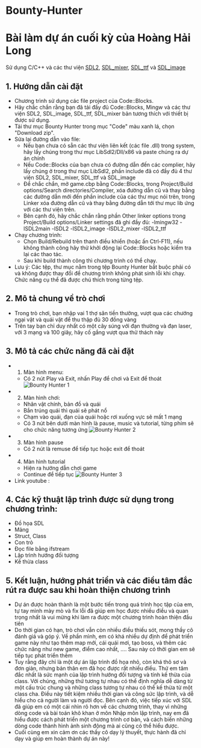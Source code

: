 # Bounty-Hunter
# Bài làm dự án cuối kỳ của Hoàng Hải Long

Sử dụng C/C++ và các thư viện [SDL2](https://www.libsdl.org/), [SDL_mixer](https://www.libsdl.org/projects/SDL_mixer/), [SDL_ttf](https://www.libsdl.org/projects/SDL_ttf/) và [SDL_image](https://www.libsdl.org/projects/SDL_image/)

## 1. Hướng dẫn cài đặt
- Chương trình sử dụng các file project của Code::Blocks.
- Hãy chắc chắn rằng bạn đã tải đầy đủ Code::Blocks, Mingw và các thư viện SDL2, SDL_image, SDL_ttf, SDL_mixer bản tương thích với thiết bị được sử dụng.
- Tải thư mục Bounty Hunter trong mục "Code" màu xanh lá, chọn "Download zip".
- Sửa lại đường dẫn vào file:
  - Nếu bạn chưa có sẵn các thư viện liên kết (các file .dll) trong system, hãy lấy chúng trong thư mục LibSdl2/Dll/x86 và paste chúng ra dự án chính
  - Nếu Code::Blocks của bạn chưa có đường dẫn đến các complier, hãy lấy chúng ở trong thư mục LibSdl2, phần include đã có đầy đủ 4 thư viện SDL2, SDL_mixer, SDL_ttf và SDL_image
  - Để chắc chắn, mở game.cbp bằng Code::Blocks, trong Project/Build options/Search directories/Compiler, xóa đường dẫn cũ và thay bằng các đường dẫn mới đến phần include của các thư mục nói trên, trong Linker xóa đường dẫn cũ và thay bằng đường dẫn tới thư mục lib ứng với các thư viện trên.
  - Bên cạnh đó, hãy chắc chắn rằng phần Other linker options trong Project/Build options/Linker settings đã ghi đầy đủ: -lmingw32 -lSDL2main -lSDL2 -lSDL2_image -lSDL2_mixer -lSDL2_ttf
 - Chạy chương trình:
    - Chọn Build/Rebuild trên thanh điều khiển (hoặc ấn Ctrl-F11), nếu không thành công hãy thử khởi động lại Code::Blocks hoặc kiểm tra lại các thao tác.
    - Sau khi build thành công thì chương trình có thể chạy.
 - Lưu ý: Các tệp, thư mục nằm trong tệp Bounty Hunter bắt buộc phải có và không được thay đổi để chương trình không phát sinh lỗi khi chạy. Chức năng cụ thể đã được chú thích trong từng tệp.
 
 ## 2. Mô tả chung về trò chơi
 - Trong trò chơi, bạn nhập vai 1 thợ săn tiền thưởng, vượt qua các chướng ngại vật và quái vật để thu thập đủ 30 đồng vàng
 - Trên tay bạn chỉ duy nhất có một cây súng với đạn thường và đạn laser, với 3 mạng và 100 giây, hãy cố gắng vượt qua thử thách này

## 3. Mô tả các chức năng đã cài đặt
- 1. Màn hình menu:
  - Có 2 nút Play và Exit, nhấn Play để chơi và Exit để thoát
  ![Bounty Hunter 1](https://user-images.githubusercontent.com/98462569/169693085-0e1a752e-e540-47cd-90ad-6ea0f7eb7aa6.png)
- 2. Màn hình chơi:
  - Nhân vật chính, bản đồ và quái
  - Bắn trúng quái thì quái sẽ phát nổ
  - Chạm vào quái, đạn của quái hoặc rơi xuống vực sẽ mất 1 mạng
  - Có 3 nút bên dưới màn hình là pause, music và tutorial, từng phím sẽ cho chức năng tương ứng
  ![Bounty Hunter 2](https://user-images.githubusercontent.com/98462569/169693096-b4b54aa0-0df4-483c-930b-d8a81360f062.png)
- 3. Màn hình pause
  - Có 2 nút là remuse để tiếp tục hoặc exit để thoát
- 4. Màn hình tutorial
  - Hiện ra hướng dẫn chơi game
  - Continue để tiếp tục
  ![Bounty Hunter 3](https://user-images.githubusercontent.com/98462569/169693099-9cb4b25f-786e-4cce-a5f8-2a88871b9864.png)
- Link youtube : 

## 4. Các kỹ thuật lập trình được sử dụng trong chương trình:
- Đồ họa SDL
- Mảng
- Struct, Class
- Con trỏ
- Đọc file bằng ifstream
- Lập trình hướng đối tượng
- Kế thừa class

## 5. Kết luận, hướng phát triển và các điều tâm đắc rút ra được sau khi hoàn thiện chương trình
- Dự án được hoàn thành là một bước tiến trong quá trình học tập của em, tự tay mình mày mò và fix lỗi đã giúp em học được nhiều điều và quan trọng nhất là vui mừng khi làm ra được một chương trình hoàn thiện đầu tiên
- Do thời gian có hạn, trò chơi vẫn còn nhiều điều thiếu sót, mong thầy cô đánh giá và góp ý. Về phần mình, em có khá nhiều dự định để phát triển game này như tạo thêm map mới, cái quái mơi, tạo boss, và thêm các chức năng như new game, điểm cao nhất, .... Sau này có thời gian em sẽ tiếp tục phát triển thêm
- Tuy rằng đây chỉ là một dự án lập trình đồ họa nhỏ, còn khá thô sơ và đơn giản, nhưng bản thân em đã học được rất nhiều điều. Thứ em tâm đắc nhất là sức mạnh của lập trình hướng đối tượng và tính kế thừa của class. Với chúng, những thứ tương tự nhau có thể định nghĩa dễ dàng từ một cấu trúc chung và những class tương tự nhau có thể kế thừa từ một class cha. Điều này tiết kiệm nhiều thời gian và công sức lập trình, và dễ hiểu cho cả người làm và người đọc. Bên cạnh đó, việc tiếp xúc với SDL đã giúp em có một cái nhìn rõ hơn về các chương trình, thay vì những dòng code và bài toán khô khan ở môn Nhập môn lập trình, nay em đã hiểu được cách phát triển một chương trình cơ bản, và cách biến những dòng code thành hình ảnh sinh động mà ai cũng có thể hiểu được.
- Cuối cùng em xin cảm ơn các thầy cô dạy lý thuyết, thực hành đã chỉ dạy và giúp em hoàn thành dự án này!
  
